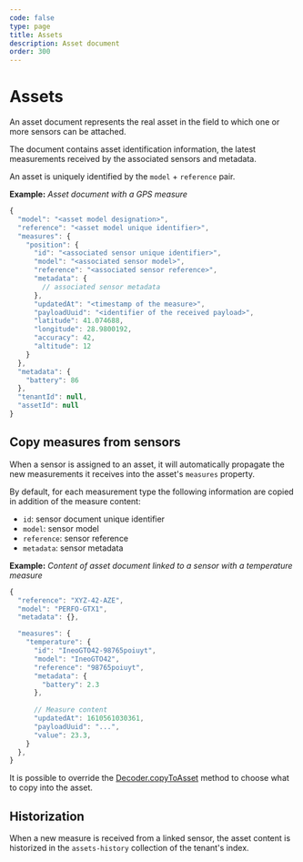 ```yaml
---
code: false
type: page
title: Assets
description: Asset document
order: 300
---
```


# Assets

An asset document represents the real asset in the field to which one or more sensors can be attached.

The document contains asset identification information, the latest measurements received by the associated sensors and metadata.

An asset is uniquely identified by the `model` + `reference` pair.

**Example:** _Asset document with a GPS measure_

```js
{
  "model": "<asset model designation>",
  "reference": "<asset model unique identifier>",
  "measures": {
    "position": {
      "id": "<associated sensor unique identifier>",
      "model": "<associated sensor model>",
      "reference": "<associated sensor reference>",
      "metadata": {
        // associated sensor metadata
      },
      "updatedAt": "<timestamp of the measure>",
      "payloadUuid": "<identifier of the received payload>",
      "latitude": 41.074688,
      "longitude": 28.9800192,
      "accuracy": 42,
      "altitude": 12
    }
  },
  "metadata": {
    "battery": 86
  },
  "tenantId": null,
  "assetId": null
}
```

## Copy measures from sensors

When a sensor is assigned to an asset, it will automatically propagate the new measurements it receives into the asset's `measures` property.

By default, for each measurement type the following information are copied in addition of the measure content:
 - `id`: sensor document unique identifier
 - `model`: sensor model
 - `reference`: sensor reference
 - `metadata`: sensor metadata

**Example:** _Content of asset document linked to a sensor with a temperature measure_
```js
{
  "reference": "XYZ-42-AZE",
  "model": "PERFO-GTX1",
  "metadata": {},

  "measures": {
    "temperature": {
      "id": "IneoGTO42-98765poiuyt",
      "model": "IneoGTO42",
      "reference": "98765poiuyt",
      "metadata": {
        "battery": 2.3
      },
      
      // Measure content
      "updatedAt": 1610561030361,
      "payloadUuid": "...",
      "value": 23.3,
    }
  },
}
```

It is possible to override the [Decoder.copyToAsset](/kuzzle-iot-platform/device-manager/1/classes/decoder/copy-to-asset) method to choose what to copy into the asset.

## Historization

When a new measure is received from a linked sensor, the asset content is historized in the `assets-history` collection of the tenant's index.
